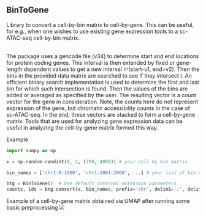 <h2>BinToGene</h2>
Library to convert a cell-by-bin matrix to cell-by-gene.
This can be useful, for e.g., when one wishes to use existing gene expression
tools to a sc-ATAC-seq cell-by-bin matrix.</br></br>

The package uses a gencode file (v34) to determine start and end locations
for protein coding genes. This interval is then extended by fixed or gene-length
dependent values to get a new interval I=(start-v1, end+v2). Then the bins in
the provided data matrix are searched to see if they intersect I. An efficient
binary search implementation is used to determine the first and last bin for
which such intersection is found. Then the values of the bins are added or
averaged as specified by the user. The resulting vector is a count vector for
the gene in consideration. Note, the counts here do not represent expression
of the gene, but chromatin accessibility counts in the case of sc-ATAC-seq.
In the end, these vectors are stacked to form a cell-by-gene matrix.
Tools that are used for analyzing gene expression data can be useful in
analyzing the cell-by-gene matrix formed this way.

Example

```python
import numpy as np

x = np.random.randint(0, 2, (200, 4000)) # your cell by bin matrix

bin_names = ['chr1:0-1000', 'chr1:1001-2000', ...] # your list of bin names

btg = BinToGene()  # Use default interval extension parameters
counts, ids = btg.convert(x, bin_names, prefix='chr', delim1=':', delim2='-')
```

Example of a cell-by-gene matrix obtained via UMAP after running some basic preprocessing
<img src="https://github.com/ferrocactus/BinToGene/blob/master/images/example.png" style="zoom:82%;" />
